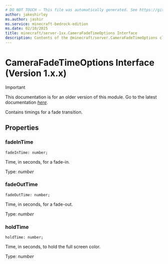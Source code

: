```yaml
---
# DO NOT TOUCH — This file was automatically generated. See https://github.com/mojang/minecraftapidocsgenerator to modify descriptions, examples, etc.
author: jakeshirley
ms.author: jashir
ms.service: minecraft-bedrock-edition
ms.date: 02/10/2025
title: minecraft/server-1xx.CameraFadeTimeOptions Interface
description: Contents of the @minecraft/server.CameraFadeTimeOptions class (Version 1.x.x).
---
```

# CameraFadeTimeOptions Interface (Version 1.x.x)

> [!IMPORTANT]
> This documentation is for an older version of this module. Go to the latest documentation [*here*](../../../scriptapi/minecraft/server/CameraFadeTimeOptions.md).

Contains timings for a fade transition.

## Properties

### **fadeInTime**
`fadeInTime: number;`

Time, in seconds, for a fade-in.

Type: *number*

### **fadeOutTime**
`fadeOutTime: number;`

Time, in seconds, for a fade-out.

Type: *number*

### **holdTime**
`holdTime: number;`

Time, in seconds, to hold the full screen color.

Type: *number*
